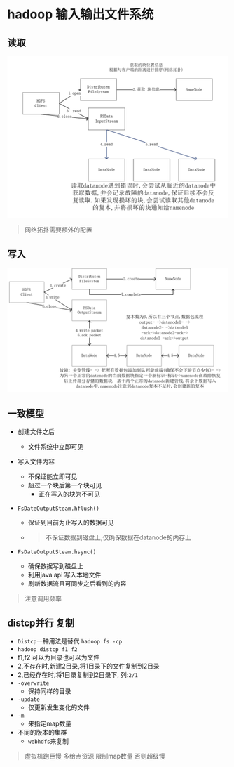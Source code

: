 # hadoop 输入输出文件系统
## 读取

![](assets/markdown-img-paste-20180114125121908.png)
> 网络拓扑需要额外的配置

## 写入

![](assets/markdown-img-paste-20180114131635446.png)

## 一致模型
- 创建文件之后
  - 文件系统中立即可见
- 写入文件内容
  - 不保证能立即可见
  - 超过一个块后第一个块可见
    - 正在写入的块为不可见

- `FsDateOutputSteam.hflush()`
  - 保证到目前为止写入的数据可见
  - >不保证数据到磁盘上,仅确保数据在datanode的内存上
- `FsDateOutputSteam.hsync()`
  - 确保数据写到磁盘上
  - 利用java api 写入本地文件
  - 刷新数据流且可同步之后看到的内容

> 注意调用频率

## distcp并行 复制
- `Distcp`一种用法是替代 `hadoop fs -cp`
-  `hadoop distcp f1 f2`
  - f1,f2 可以为目录也可以为文件
  - 2,不存在时,新建2目录,将1目录下的文件复制到2目录
  - 2,已经存在时,将1目录复制到2目录下, 列:`2/1`
- `-overwrite`
  - 保持同样的目录
- `-update`
  - 仅更新发生变化的文件
- `-m `
  - 来指定map数量
- 不同的版本的集群
  -  `webhdfs`来复制

> 虚拟机跑巨慢 多给点资源 限制map数量 否则超级慢


